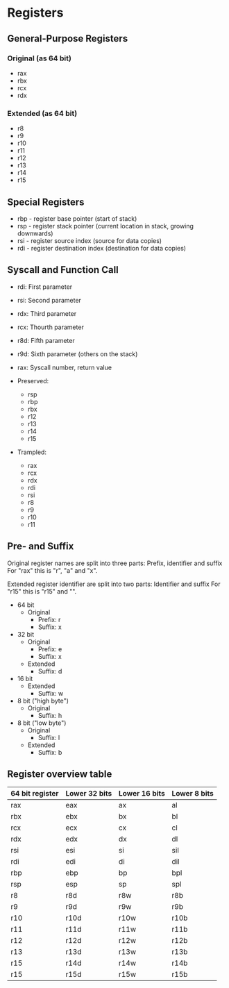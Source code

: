 # Registers

## General-Purpose Registers

### Original (as 64 bit)

- rax
- rbx
- rcx
- rdx

### Extended (as 64 bit)

- r8
- r9
- r10
- r11
- r12
- r13
- r14
- r15

## Special Registers

- rbp - register base pointer (start of stack)
- rsp - register stack pointer (current location in stack, growing downwards)
- rsi - register source index (source for data copies)
- rdi - register destination index (destination for data copies)

## Syscall and Function Call

- rdi: First parameter
- rsi: Second parameter
- rdx: Third parameter
- rcx: Thourth parameter
- r8d: Fifth parameter <!-- TODO: Why is a "d" suffix here? -->
- r9d: Sixth parameter <!-- TODO: Why is a "d" suffix here? -->
(others on the stack)

- rax: Syscall number, return value

- Preserved:
  - rsp
  - rbp
  - rbx
  - r12
  - r13
  - r14
  - r15

- Trampled:
  - rax
  - rcx
  - rdx
  - rdi
  - rsi
  - r8
  - r9
  - r10
  - r11

## Pre- and Suffix

Original register names are split into three parts:
Prefix, identifier and suffix
For "rax" this is "r", "a" and "x".

Extended register identifier are split into two parts:
Identifier and suffix
For "r15" this is "r15" and "".

- 64 bit
  - Original
    - Prefix: r
    - Suffix: x
- 32 bit
  - Original
    - Prefix: e
    - Suffix: x
  - Extended
    - Suffix: d
- 16 bit
  - Extended
    - Suffix: w
- 8 bit ("high byte")
  - Original
    - Suffix: h
- 8 bit ("low byte")
  - Original
    - Suffix: l
  - Extended
    - Suffix: b

## Register overview table

64 bit register | Lower 32 bits | Lower 16 bits | Lower 8 bits
 ----| ---- | ---- | ----
rax  | eax  | ax   | al
rbx  | ebx  | bx   | bl
rcx  | ecx  | cx   | cl
rdx  | edx  | dx   | dl
rsi  | esi  | si   | sil
rdi  | edi  | di   | dil
rbp  | ebp  | bp   | bpl
rsp  | esp  | sp   | spl
r8   | r8d  | r8w  | r8b
r9   | r9d  | r9w  | r9b
r10  | r10d | r10w | r10b
r11  | r11d | r11w | r11b
r12  | r12d | r12w | r12b
r13  | r13d | r13w | r13b
r15  | r14d | r14w | r14b
r15  | r15d | r15w | r15b
